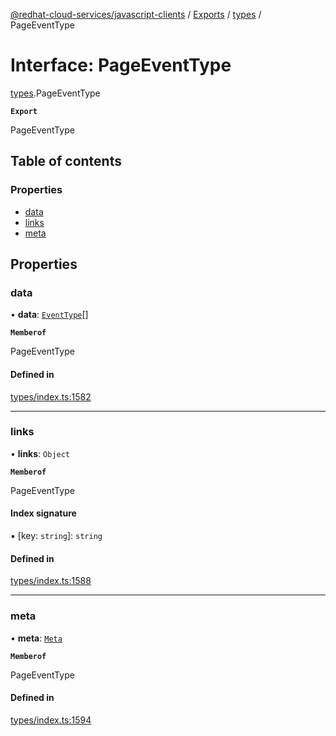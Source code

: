 [@redhat-cloud-services/javascript-clients](../README.md) / [Exports](../modules.md) / [types](../modules/types.md) / PageEventType

# Interface: PageEventType

[types](../modules/types.md).PageEventType

**`Export`**

PageEventType

## Table of contents

### Properties

- [data](types.PageEventType.md#data)
- [links](types.PageEventType.md#links)
- [meta](types.PageEventType.md#meta)

## Properties

### data

• **data**: [`EventType`](types.EventType.md)[]

**`Memberof`**

PageEventType

#### Defined in

[types/index.ts:1582](https://github.com/RedHatInsights/javascript-clients/blob/main/packages/integrations/types/index.ts#L1582)

___

### links

• **links**: `Object`

**`Memberof`**

PageEventType

#### Index signature

▪ [key: `string`]: `string`

#### Defined in

[types/index.ts:1588](https://github.com/RedHatInsights/javascript-clients/blob/main/packages/integrations/types/index.ts#L1588)

___

### meta

• **meta**: [`Meta`](types.Meta.md)

**`Memberof`**

PageEventType

#### Defined in

[types/index.ts:1594](https://github.com/RedHatInsights/javascript-clients/blob/main/packages/integrations/types/index.ts#L1594)
